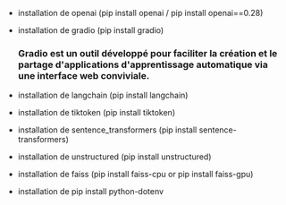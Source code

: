 - installation de openai (pip install openai / pip install openai==0.28)
- installation de gradio (pip install gradio)
    ### Gradio est un outil développé pour faciliter la création et le partage d'applications d'apprentissage automatique via une interface web conviviale.

- installation de langchain (pip install langchain)
- installation de tiktoken (pip install tiktoken)
- installation de sentence_transformers (pip install sentence-transformers)
- installation de unstructured (pip install unstructured)
- installation de faiss (pip install faiss-cpu or pip install faiss-gpu)
- installation de pip install python-dotenv